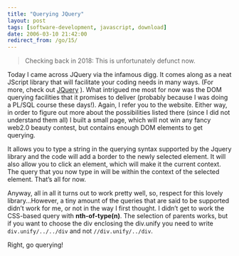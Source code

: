 ```yaml
---
title: "Querying JQuery"
layout: post
tags: [software-development, javascript, download]
date: 2006-03-10 21:42:00
redirect_from: /go/15/
---
```


> Checking back in 2018: This is unfortunately defunct now.

Today I came across JQuery via the infamous digg. It comes along as a neat JScript library that will facilitate your coding needs in many ways. (For more, check out [JQuery](http://jquery.com/ "jquery") ). What intrigued me most for now was the DOM querying facilities that it promises to deliver (probably because I was doing a PL/SQL course these days!). Again, I refer you to the website. Either way, in order to figure out more about the possibilities listed there (since I did not understand them all) I built a small page, which will not win any fancy web2.0 beauty contest, but contains enough DOM elements to get querying.

It allows you to type a string in the querying syntax supported by the Jquery library and the code will add a border to the newly selected element. It will also allow you to click an element, which will make it the current context. The query that you now type in will be within the context of the selected element. That’s all for now.

Anyway, all in all it turns out to work pretty well, so, respect for this lovely library…However, a tiny amount of the queries that are said to be supported didn’t work for me, or not in the way I first thought. I didn’t get to work the CSS-based query with **nth-of-type(n)**. The selection of parents works, but if you want to choose the div enclosing the div.unify you need to write `div.unify/../../div` and not  `//div.unify/../div`.

Right, go querying!